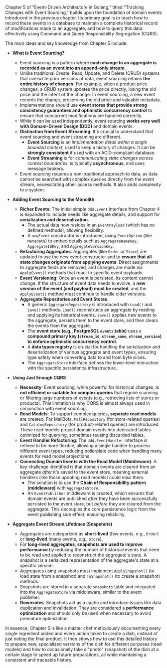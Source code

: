 Chapter 5 of "Event-Driven Architecture in Golang," titled "Tracking Changes with Event Sourcing," builds upon the foundation of domain events introduced in the previous chapter. Its primary goal is to teach how to record these events in a database to maintain a complete historical record of modifications made to an aggregate, and how to query this data effectively using Command and Query Responsibility Segregation (CQRS).

The main ideas and key knowledge from Chapter 5 include:

- **What is Event Sourcing?**

  - Event sourcing is a pattern where **each change to an aggregate is recorded as an event into an append-only stream**.
  - Unlike traditional Create, Read, Update, and Delete (CRUD) systems that overwrite prior versions of data, event sourcing retains **the entire history of changes**. For example, when a product price changes, a CRUD system updates the price directly, losing the old price and the intent of the change. In event sourcing, a new event records the change, preserving the old price and valuable metadata.
  - Implementations should use **event stores that provide strong consistency guarantees and optimistic concurrency control** to ensure that concurrent modifications are handled correctly.
  - While it can be used independently, event sourcing **works very well with Domain-Driven Design (DDD)** and domain events.
  - **Distinction from Event Streaming**: It's crucial to understand that event sourcing and event streaming are different.
    - **Event Sourcing** is an _implementation detail within a single bounded context_, used to keep a history of changes. It can be **strongly consistent** if used with an ACID-compliant database.
    - **Event Streaming** is for _communicating state changes across context boundaries_, is typically **asynchronous**, and uses message brokers.
  - Event sourcing requires a non-traditional approach to data, as data cannot be searched with complex queries directly from the event stream, necessitating other access methods. It also adds complexity to a system.

- **Adding Event Sourcing to the Monolith**

  - **Richer Events**: The initial simple `ddd.Event` interface from Chapter 4 is expanded to include needs like aggregate details, and support for **serialization and deserialization**.
    - The actual data now resides in an `EventPayload` (which has no defined methods), allowing flexibility.
    - A `newEvent` constructor is introduced, using `EventOption` (like `Metadata`) to embed details such as `AggregateNameKey`, `AggregateIDKey`, and `AggregateVersionKey`.
  - **Refactoring Aggregates**: Aggregates (like `Order` or `Store`) are updated to use the new event constructor and to **ensure that all state changes originate from applying events**. Direct assignments to aggregate fields are removed, and changes are made via `ApplyEvent()` methods that react to specific event payloads.
  - **Event Versioning**: Once an event is persisted, its content cannot change. If the structure of event data needs to evolve, a **new version of the event (and payload) must be created**, and the `ApplyEvent()` method must continue to handle older versions.
  - **Aggregate Repositories and Event Stores**:
    - A generic `AggregateRepository` is introduced with `Load()` and `Save()` methods. `Load()` reconstructs an aggregate by reading and applying its historical events. `Save()` applies new events to the aggregate, persists them to the event store, and then clears the events from the aggregate.
    - The **event store (e.g., PostgreSQL `events` table)** uses a **compound primary key (`stream_id`, `stream_name`, `stream_version`) to enforce optimistic concurrency control**.
    - A **data types registry** is crucial for handling the serialization and deserialization of various aggregate and event types, ensuring type safety when converting data to and from byte slices.
    - The `AggregateStore` interface defines the lower-level interaction with the specific persistence infrastructure.

- **Using Just Enough CQRS**

  - **Necessity**: Event sourcing, while powerful for historical changes, is **not efficient or suitable for complex queries** that require scanning or filtering large numbers of events (e.g., retrieving lists of stores or products). This limitation is why CQRS is almost always used in conjunction with event sourcing.
  - **Read Models**: To support complex queries, **separate read models** are created. For MallBots, `MallRepository` (for store-related queries) and `CatalogRepository` (for product-related queries) are introduced. These read models project domain events into dedicated tables optimized for querying, sometimes reusing discarded tables.
  - **Event Handler Refactoring**: The `ddd.EventHandler` interface is refined to be more flexible, allowing a single handler to process different event types, reducing boilerplate code when handling many events for read model projections.
  - **Connecting Domain Events with the Read Model (Middleware)**: A key challenge identified is that domain events are cleared from an aggregate _after_ it's saved to the event store, meaning external handlers (like those updating read models) could miss them.
    - The solution is to use the **Chain of Responsibility pattern (middleware)** with `AggregateStore`.
    - An `EventPublisher` middleware is created, which ensures that domain events are published _after_ they have been successfully persisted to the event store, but _before_ they are cleared from the aggregate. This decouples the core persistence logic from the event publishing side effect, ensuring reliability.

- **Aggregate Event Stream Lifetimes (Snapshots)**
  - Aggregates are categorized as **short-lived** (few events, e.g., `Order`) or **long-lived** (many events, e.g., `Store`).
  - For **long-lived aggregates**, **snapshots are used to improve performance** by reducing the number of historical events that need to be read and applied to reconstruct the aggregate's state. A snapshot is a serialized representation of the aggregate's state at a specific version.
  - Aggregates using snapshots must implement `ApplySnapshot()` (to load state from a snapshot) and `ToSnapshot()` (to create a snapshot) methods.
  - Snapshots are stored in a separate `snapshots` table and integrated into the `AggregateStore` via middleware, similar to the event publisher.
  - **Downsides**: Snapshots act as a cache and introduce issues like data duplication and invalidation. They are considered a **performance optimization** and should only be used when necessary to avoid premature optimization.

In essence, Chapter 5 is like a master chef meticulously documenting every single ingredient added and every action taken to create a dish, instead of just noting the final product. It then shows how to use this detailed history to prepare new, specialized versions of the dish for different purposes (read models) and how to occasionally take a "photo" (snapshot) of the dish at a certain stage to speed up future preparations, all while maintaining a consistent and traceable history.
